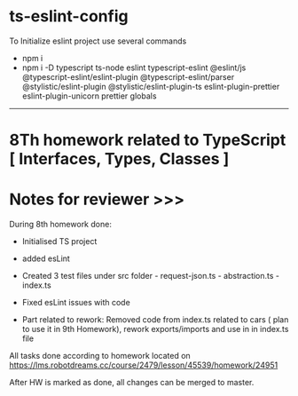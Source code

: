 # ts-eslint-config
To Initialize eslint project use several commands
- npm i
- npm i -D typescript ts-node eslint typescript-eslint @eslint/js @typescript-eslint/eslint-plugin @typescript-eslint/parser @stylistic/eslint-plugin @stylistic/eslint-plugin-ts eslint-plugin-prettier eslint-plugin-unicorn prettier globals
______________________________________________________

# 8Th homework related to TypeScript [ Interfaces, Types, Classes ]
# Notes for reviewer >>>

During 8th homework done:
- Initialised TS project
- added esLint
- Created 3 test files under src folder
      - request-json.ts
      - abstraction.ts
      - index.ts
- Fixed esLint issues with code 

- Part related to rework:
Removed code from index.ts related to cars ( plan to use it in 9th Homework), rework exports/imports and use in in index.ts file

All tasks done according to homework located on https://lms.robotdreams.cc/course/2479/lesson/45539/homework/24951

After HW is marked as done, all changes can be merged to master. 
